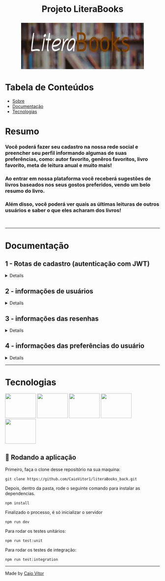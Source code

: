 # <p align = "center"> Projeto LiteraBooks </p>

<p align="center">
<img height="150" width="400" src="./src/assets/images/readme_img.jpeg"> <br>
</p>

<p align = "center">
 
</p>

# Tabela de Conteúdos

* [Sobre](#sobre)
* [Documentação](#documentacao)
* [Tecnologias](#tecnologias)

# Resumo
 <h3>Você poderá fazer seu cadastro na nossa rede social e preencher seu perfil informando algumas de suas preferências, como: autor favorito, genêros favoritos, livro favorito, meta de leitura anual e muito mais!</h3>
<h3>  Ao entrar em nossa plataforma você receberá sugestões de livros baseados nos seus gostos preferidos, vendo um belo resumo do livro. </h3> 
<h3>  Além disso, você poderá ver quais as últimas leituras de outros usuários e saber o que eles acharam dos livros! </h3><br>




***

# Documentação



## 1 - Rotas de cadastro (autenticação com JWT)

<details>

```yml
POST /signup
    - Rota para cadastrar um novo usuário
    - headers: {}
    - body: {
        "name": "Ivan",
        "email": "ivan@hotmail.com",
        "password": "Ivan123*",
        "image": "https://blog.unis.edu.br/hubfs/carteirinha-nacional-do-estudante-o-que-e-importante-saber.jpg"
    }
    - status: 201
    - response: token


```
    
```yml 
POST /signin
    - Rota para fazer login
    - headers: {}
    - body: {
    "email": "ivan@hotmail.com",
    "senha": "Ivan123*"
    }
    - status: 201
    - response: token
```

</details>

## 2 - informações de usuários

<details>

```yml 
GET /infos/user (autenticada)
    - Rota que retorna as informações do usuário que está logado
    - headers: { "Authorization": "Bearer $token" }
    - body: {} 
    - status: 200
    - response: {
        "id": 3,
        "name": "Caio",
        "email": "caiovitor@hotmail.com",
        "password": "$2b$10$pg2.c0M7T3.7GezlXTe1Y.qYy/wCyEjk30JeRbKeGUciuNoWOljCq",
        "image": "https://img.elo7.com.br/users/picture/7EC5DD.jpg?85888342",
        "nextReading": null,
        "favoriteBook": "Uma breve história do tempo",
        "favoriteAuthor": "Stephen Hawking",
        "readingGoals": 4
        }
```

```yml 
GET /infos/users/:idUser (autenticada)
    - Rota que retorna as informações de um usuário especificado pelo id
    - headers: { "Authorization": "Bearer $token" }
    - body: {}
    - status: 200
    - response: {
        "id": 1,
        "name": "Admin",
        "email": "teste@hotmail.com",
        "password": "Caio123*",
        "image": "https://static.vecteezy.com/ti/vetor-gratis/p3/7166516-boss-administrator-head-avatar-profile-icon-with-tie-symbol-vector-illustration-vetor.jpg",
        "nextReading": null,
        "favoriteBook": "Um dia",
        "favoriteAuthor": "Nicholas Sparks",
        "readingGoals": 10
        }
```
    
```yml 
GET /infos/users (autenticada)
    - Rota que retorna as informações de todos os usuários cadastrados
    - headers: { "Authorization": "Bearer $token" }
    - body: {}
    - status: 200
    - response: [
        {
            "id": 1,
            "name": "Caio",
            "email": "caiovitor@hotmail.com",
            "password": "$2b$10$pg2.c0M7T3.7GezlXTe1Y.qYy/wCyEjk30JeRbKeGUciuNoWOljCq",
            "image": "https://img.elo7.com.br/users/picture/7EC5DD.jpg?85888342",
            "nextReading": null,
            "favoriteBook": "Uma breve história do tempo",
            "favoriteAuthor": "Stephen Hawking",
            "readingGoals": 4
        },
        {
            "id": 2,
            "name": "Marinaaa",
            "email": "marinaaa@hotmail.com",
            "password": "$2a$10$rYthprLiRcP/CxQHYX5lMuy4vCWxTGHId.4d9fEakHjgXefmMpzkG",
            "image": "123",
            "nextReading": null,
            "favoriteBook": null,
            "favoriteAuthor": null,
            "readingGoals": null
        },
    ]
```

</details>

## 3 - informações das resenhas

<details>

```yml 
POST /reviews/register (autenticada)
    - Adiciona uma nova resenha ao banco de dados
    - headers: { "Authorization": "Bearer $token" }
    - body: {
  "title": "As 7 leis espirituais do sucesso" ,
  "image": "https://m.media-amazon.com/images/I/81G7GJsELbL.jpg",
  "author": " Deepak Chopra",      
  "genreId": 9,
  "description": "descrição da resenha"
}
    - status: 201
    - response: "new review add"
```

```yml 
GET /reviews/getRecommendations (autenticada)
    - Retorna resenhas sugeridas ao usuário de acordo com seus genêros preferidos
    - headers: { "Authorization": "Bearer $token" }
    - body: {}
    - status: 200
    - response: [
        "first": [
        {
            "id": 16,
            "title": "Uma Breve História do Tempo",
            "image": "https://m.media-amazon.com/images/I/61AaXcdHXKS.jpg",
            "author": "Stephen Hawking ",
            "genreId": 8,
            "description": "descrição do livro",
            "userId": 1
        },
        {
            "id": 17,
            "title": "Sapiens: uma breve história da humanidade",
            "image": "https://m.media-amazon.com/images/I/71-ghLb8qML.jpg",
            "author": "Yuval Noah Harari",
            "genreId": 8,
            "description": "descrição do livro.",
            "userId": 1
        }
        ]
    
```

```yml 
GET /reviews/user (autenticada)
    - Retorna as resenhas cadastradas pelo usuário
    - headers: { "Authorization": "Bearer $token" }
    - body: {}
    - status: 200
    - response: [
  {
    "id": 38,
    "title": "O Meu Pé de Laranja Lima",
    "image": "https://m.media-amazon.com/images/I/914xinLX3HL.jpg",
    "author": "José Mauro de Vasconcelos",
    "genreId": 2,
    "description": "descrição do livro.",
    "userId": 3
  },
  {
    "id": 39,
    "title": "O Meu Pé de Laranja Lima",
    "image": "https://m.media-amazon.com/images/I/914xinLX3HL.jpg",
    "author": "José Mauro de Vasconcelos",
    "genreId": 2,
    "description": "descrição do livro.",
    "userId": 3
  }
]
    
```

```yml 
GET /reviews/user/:idUser (autenticada)
    - Retorna as resenhas de um usuário especificado pelo id
    - headers: { "Authorization": "Bearer $token" }
    - body: {}
    - status: 200
    - response: [
  {
    "id": 38,
    "title": "Rede social",
    "image": "https://m.media-amazon.com/images/I/914xinLX3HL.jpg",
    "author": "Ben Mezrich",
    "genreId": 2,
    "description": "descrição do livro",
    "userId": 4
  }
]
    
```

```yml 
GET /reviews/:bookId" (autenticada)
    - Retorna a resenha de um livro especificado pelo seu id
    - headers: { "Authorization": "Bearer $token" }
    - body: {}
    - status: 200
    - response: {
        "id": 23,
        "title": "Anjos e Demônios",
        "image": "https://m.media-amazon.com/images/I/41zzqil4SEL.jpg",
        "author": "Dan Brown",
        "genreId": 7,
        "description": "descrição do livro",
        "userId": 3
        }
    
```

</details>


## 4 - informações das preferências do usuário

<details>


```yml 
POST /preferences/genres (autenticada)
    - Insere os 3 genêros preferidos do usuário
    - headers: { "Authorization": "Bearer $token" }
    - body: {
        "genre1": "ciencias",
        "genre2": "biografia",
        "genre3": "infantil"
        }
    - status: 201
    - response: "insert preferences with succesful"
    
```

```yml 
POST /preferences/userspreferences (autenticada)
    - insere o livro e autor favoritos do usuário
    - headers: { "Authorization": "Bearer $token" }
    - body: {
        "favoriteBook": "Um dia",
        "favoriteAuthor": "Nicholas"
        }
    - status: 201
    - response: "Favorite Author and books includes in your perfil"
    
```

```yml 
POST /preferences/readingGoals (autenticada)
    - Insere a meta de leitura anual do usuário
    - headers: { "Authorization": "Bearer $token" }
    - body: {
        "readingGoals": "4"
        }
    - status: 201
    - response: "Reading goals includs in your perfil"
    
```
</details>




***



# Tecnologias
<div display='flex'>
<img height="80" width="100" src="https://cdn.jsdelivr.net/gh/devicons/devicon/icons/typescript/typescript-original.svg" />
<img height="80" width="100" src="https://cdn.jsdelivr.net/gh/devicons/devicon/icons/npm/npm-original-wordmark.svg" />
<img height="80" width="100" src="https://cdn.jsdelivr.net/gh/devicons/devicon/icons/nodejs/nodejs-original-wordmark.svg" />
<img height="80" width="100" src="https://cdn.jsdelivr.net/gh/devicons/devicon/icons/express/express-original-wordmark.svg" />
<img height="80" width="100" src="https://cdn.jsdelivr.net/gh/devicons/devicon/icons/postgresql/postgresql-original-wordmark.svg" />
<div>


## 🏁 Rodando a aplicação


Primeiro, faça o clone desse repositório na sua maquina:

```
git clone https://github.com/CaioVitor1/literaBooks_back.git
```

Depois, dentro da pasta, rode o seguinte comando para instalar as dependencias.

```
npm install
```

Finalizado o processo, é só inicializar o servidor
```
npm run dev
```

Para rodar os testes unitários: 
```
npm run test:unit
```

Para rodar os testes de integração:
```
npm run test:integration
```

---

Made by <a href='https://www.linkedin.com/in/caiovitor33/'> Caio Vitor </a>

